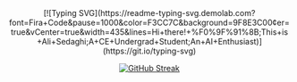 <div align=center>
[![Typing SVG](https://readme-typing-svg.demolab.com?font=Fira+Code&pause=1000&color=F3CC7C&background=9F8E3C00&center=true&vCenter=true&width=435&lines=Hi+there!+%F0%9F%91%8B;This+is+Ali+Sedaghi;A+CE+Undergrad+Student;An+AI+Enthusiast)](https://git.io/typing-svg)


[![GitHub Streak](https://streak-stats.demolab.com?user=ali-sedaghi&theme=ayu-mirage&hide_border=true)](https://git.io/streak-stats)
</div>
